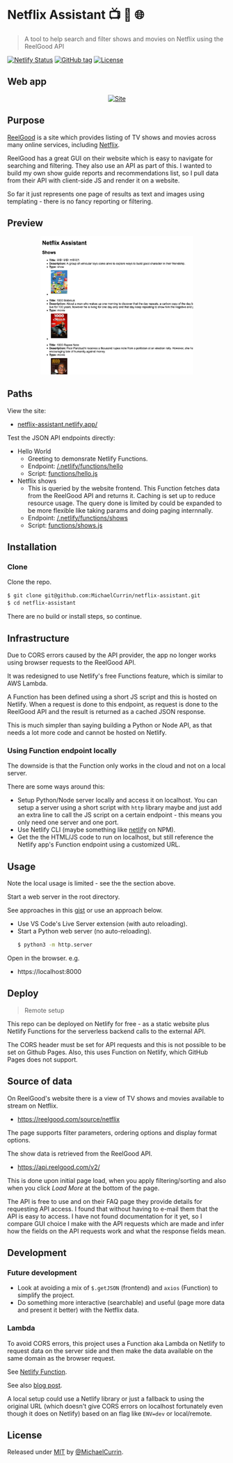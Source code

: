 # Netflix Assistant 📺 👀 🌐
> A tool to help search and filter shows and movies on Netflix using the ReelGood API

[![Netlify Status](https://api.netlify.com/api/v1/badges/e5dfdbec-c007-4323-a375-fc01798166e8/deploy-status)](https://app.netlify.com/sites/netflix-assistant/deploys "Netlify app deploy status")
[![GitHub tag](https://img.shields.io/github/tag/MichaelCurrin/netflix-assistant)](https://github.com/MichaelCurrin/netflix-assistant/releases/?include_prereleases&sort=semver "Latest tag")
[![License](https://img.shields.io/badge/License-MIT-blue)](#license)


## Web app

<div align="center">

[![Site](https://img.shields.io/badge/View_site-Netflix_Assistant-2ea44f?style=for-the-badge)](https://netflix-assistant.netlify.com/)

</div>


## Purpose

[ReelGood](https://reelgood.com) is a site which provides listing of TV shows and movies across many online services, including [Netflix](netflix.com/).

ReelGood has a great GUI on their website which is easy to navigate for searching and filtering. They also use an API as part of this. I wanted to build my own show guide reports and recommendations list, so I pull data from their API with client-side JS and render it on a website.

So far it just represents one page of results as text and images using templating - there is no fancy reporting or filtering.


## Preview

<div align="center">
    <a href="https://netflix-assistant.netlify.com">
        <img src="/sample.png" alt="sample screenshot" width="350" />
    </a>
</div>


## Paths

View the site:

- [netflix-assistant.netlify.app/](https://netflix-assistant.netlify.app/)

Test the JSON API endpoints directly:

- Hello World
    - Greeting to demonsrate Netlify Functions.
    - Endpoint: [/.netlify/functions/hello](https://netflix-assistant.netlify.app/.netlify/functions/hello)
    - Script: [functions/hello.js](/functions/hello.js)
- Netflix shows
    - This is queried by the website frontend. This Function fetches data from the ReelGood API and returns it. Caching is set up to reduce resource usage. The query done is limited by could be expanded to be more flexible like taking params and doing paging internnally.
    - Endpoint: [/.netlify/functions/shows](https://netflix-assistant.netlify.app/.netlify/functions/shows)
    - Script: [functions/shows.js](/functions/shows.js)


## Installation

### Clone

Clone the repo.

```sh
$ git clone git@github.com:MichaelCurrin/netflix-assistant.git
$ cd netflix-assistant
```

There are no build or install steps, so continue.


## Infrastructure

Due to CORS errors caused by the API provider, the app no longer works using browser requests to the ReelGood API.

It was redesigned to use Netlify's free Functions feature, which is similar to AWS Lambda.

A Function has been defined using a short JS script and this is hosted on Netlify. When a request is done to this endpoint, as request is done to the ReelGood API and the result is returned as a cached JSON response.

This is much simpler than saying building a Python or Node API, as that needs a lot more code and cannot be hosted on Netlify.

### Using Function endpoint locally

The downside is that the Function only works in the cloud and not on a local server.

There are some ways around this:

- Setup Python/Node server locally and access it on localhost. You can setup a server using a short script with `http` library maybe and just add an extra line to call the JS script on a certain endpoint - this means you only need one server and one port.
- Use Netlify CLI (maybe something like [netlify](https://www.npmjs.com/package/netlify) on NPM).
- Get the the HTML/JS code to run on localhost, but still reference the Netlify app's Function endpoint using a customized URL.


## Usage

Note the local usage is limited - see the the section above.

Start a web server in the root directory.

See approaches in this [gist](https://gist.github.com/MichaelCurrin/1a6116a4e0918c8468dc7e1a701a5f95) or use an approach below.

- Use VS Code's Live Server extension (with auto reloading).
- Start a Python web server (no auto-reloading).
    ```sh
    $ python3 -m http.server
    ```

Open in the browser. e.g.

- https://localhost:8000


## Deploy
> Remote setup

This repo can be deployed on Netlify for free - as a static website plus Netlify Functions for the serverless backend calls to the external API.

The CORS header must be set for API requests and this is not possible to be set on Github Pages. Also, this uses Function on Netlify, which GitHub Pages does not support.


## Source of data

On ReelGood's website there is a view of TV shows and movies available to stream on Netflix.

- https://reelgood.com/source/netflix

The page supports filter parameters, ordering options and display format options.

The show data is retrieved from the ReelGood API.

- https://api.reelgood.com/v2/

This is done upon initial page load, when you apply filtering/sorting and also when you click _Load More_ at the bottom of the page.

The API is free to use and on their FAQ page they provide details for requesting API access. I found that without having to e-mail them that the API is easy to access. I have not found documentation for it yet, so I compare GUI choice I make with the API requests which are made and infer how the fields on the API requests work and what the response fields mean.


## Development

### Future development

- Look at avoiding a mix of `$.getJSON` (frontend) and `axios` (Function) to simplify the project.
- Do something more interactive (searchable) and useful (page more data and present it better) with the Netflix data.

### Lambda

To avoid CORS errors, this project uses a Function aka Lambda on Netlify to request data on the server side and then make the data available on the same domain as the browser request.

See [Netlify Function](https://www.netlify.com/products/functions/).

See also [blog post](https://dev.to/abusedmedia/using-netlify-functions-to-fetch-external-files-1a4b).

A local setup could use a Netlify library or just a fallback to using the original URL (which doesn't give CORS errors on localhost fortunately even though it does on Netlify) based on an flag like `ENV=dev` or local/remote.


## License

Released under [MIT](/LICENSE) by [@MichaelCurrin](https://github.com/MichaelCurrin).
